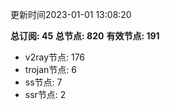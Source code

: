更新时间2023-01-01 13:08:20

**总订阅: 45**
**总节点: 820**
**有效节点: 191**
- v2ray节点: 176
- trojan节点: 6
- ss节点: 7
- ssr节点: 2
